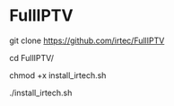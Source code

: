 # FullIPTV


git clone https://github.com/irtec/FullIPTV

cd FullIPTV/

chmod +x install_irtech.sh

./install_irtech.sh
